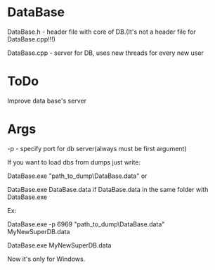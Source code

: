 # DataBase
DataBase.h - header file with core of DB.(It's not a header file for DataBase.cpp!!!)

DataBase.cpp - server for DB, uses new threads for every new user

# ToDo
Improve data base's server

# Args
  -p <port> - specify port for db server(always must be first argument)
  
  If you want to load dbs from dumps just write:
  
  DataBase.exe "path_to_dump\DataBase.data" or
  
  DataBase.exe DataBase.data if DataBase.data in the same folder with DataBase.exe
  
  Ex:
  
  DataBase.exe -p 6969 "path_to_dump\DataBase.data" MyNewSuperDB.data
  
  DataBase.exe MyNewSuperDB.data
  
Now it's only for Windows.
